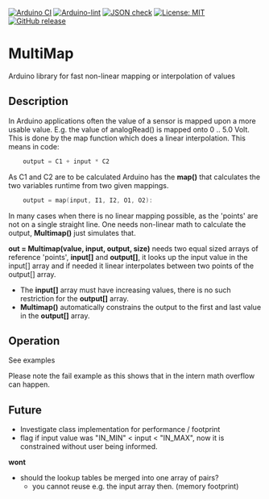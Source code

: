 
[![Arduino CI](https://github.com/RobTillaart/MultiMap/workflows/Arduino%20CI/badge.svg)](https://github.com/marketplace/actions/arduino_ci)
[![Arduino-lint](https://github.com/RobTillaart/MultiMap/actions/workflows/arduino-lint.yml/badge.svg)](https://github.com/RobTillaart/MultiMap/actions/workflows/arduino-lint.yml)
[![JSON check](https://github.com/RobTillaart/MultiMap/actions/workflows/jsoncheck.yml/badge.svg)](https://github.com/RobTillaart/MultiMap/actions/workflows/jsoncheck.yml)
[![License: MIT](https://img.shields.io/badge/license-MIT-green.svg)](https://github.com/RobTillaart/MultiMap/blob/master/LICENSE)
[![GitHub release](https://img.shields.io/github/release/RobTillaart/MultiMap.svg?maxAge=3600)](https://github.com/RobTillaart/MultiMap/releases)


# MultiMap

Arduino library for fast non-linear mapping or interpolation of values


## Description

In Arduino applications often the value of a sensor is mapped upon a more
usable value. E.g. the value of analogRead() is mapped onto 0 .. 5.0 Volt.
This is done by the map function which does a linear interpolation. 
This means in code:

```cpp
    output = C1 + input * C2
```

As C1 and C2 are to be calculated Arduino has the **map()** that calculates the 
two variables runtime from two given mappings.

```cpp
    output = map(input, I1, I2, O1, O2):
```

In many cases when there is no linear mapping possible, as the 'points' are not on a single straight line.
One needs non-linear math to calculate the output, **Multimap()** just simulates that.

**out = Multimap(value, input, output, size)** needs two equal sized arrays of reference 'points', 
**input\[\]** and **output\[\]**, it looks up the 
input value in the input\[\] array and if needed it linear interpolates between two
points of the output\[\] array. 

- The **input\[\]** array must have increasing values, 
there is no such restriction for the **output\[\]** array.
- **Multimap()** automatically constrains the output to the first and last value in the **output\[\]** array.


## Operation

See examples

Please note the fail example as this shows that in the intern math overflow can happen.


## Future

- Investigate class implementation for performance / footprint
- flag if input value was "IN_MIN" <  input < "IN_MAX", 
  now it is constrained without user being informed.

**wont**
- should the lookup tables be merged into one array of pairs?
  - you cannot reuse e.g. the input array then. (memory footprint)

